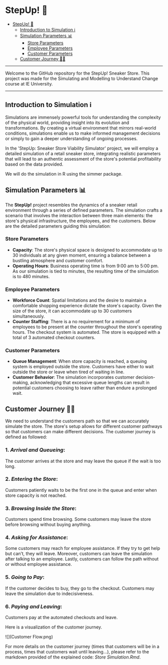 # StepUp! 👟


<!-- TOC -->
* [StepUp! 👟](#stepup-)
  * [Introduction to Simulation ℹ️](#introduction-to-simulation-ℹ)
  * [Simulation Parameters 📊](#simulation-parameters-)
    * [Store Parameters](#store-parameters)
    * [Employee Parameters](#employee-parameters)
    * [Customer Parameters](#customer-parameters)
  * [Customer Journey 🚶‍♂️](#customer-journey-)
<!-- TOC -->

---
Welcome to the GitHub repository for the StepUp! Sneaker Store. This project was made for the Simulating and Modelling to Understand Change course at IE University.

---
## Introduction to Simulation ℹ️

Simulations are immensely powerful tools for understanding the complexity of the physical world, providing insight into its evolution and transformations. By creating a virtual environment that mirrors real-world conditions, simulations enable us to make informed management decisions or simply to gain a deeper understanding of ongoing processes.

In the 'StepUp: Sneaker Store Viability Simulator' project, we will employ a detailed simulation of a retail sneaker store, integrating realistic parameters that will lead to an authentic assessment of the store's potential profitability based on the data provided.

We will do the simulation in R using the simmer package. 

## Simulation Parameters 📊
The __StepUp!__ project resembles the dynamics of a sneaker retail environment through a series of defined parameters. The simulation crafts a scenario that involves the interaction between three main elements: the store's physical infrastructure, the employees, and the customers. Below are the detailed parameters guiding this simulation:

### Store Parameters
* **Capacity**: The store's physical space is designed to accommodate up to 30 individuals at any given moment, ensuring a balance between a bustling atmosphere and customer comfort. 
* **Operating Hours**: Business operating time is from 9:00 am to 5:00 pm. As our simulation is tied to minutes, the resulting time of the simulation is to 480 minutes.

### Employee Parameters

* **Workforce Count**: Spatial limitations and the desire to maintain a comfortable shopping experience dictate the store's capacity. Given the size of the store, it can accommodate up to 30 customers simultaneously.
* **Counter Staffing**: There is a no requirement for a minimum of employees to be present at the counter throughout the store's operating hours. The checkout system is automated. The store is equipped with a total of 3 automated checkout counters.

### Customer Parameters
* **Queue Management**: When store capacity is reached, a queuing system is employed outside the store. Customers have either to wait outside the store or leave when tired of waiting in line. 
* **Customer Behavior**: The simulation incorporates customer decision-making, acknowledging that excessive queue lengths can result in potential customers choosing to leave rather than endure a prolonged wait.

## Customer Journey 🚶‍♂️
We need to understand the customers path so that we can accurately simulate the store. The store's setup allows for different customer pathways so that customers can make different decisions. The customer journey is defined as followed:

### 1. _Arrival and Queueing_: 
The customer arrives at the store and may leave the queue if the wait is too long.
### 2. _Entering the Store_: 
Customers patiently waits to be the first one in the queue and enter when store capacity is not reached.
### 3. _Browsing Inside the Store_: 
Customers spend time browsing. Some customers may leave the store before browsing without buying anything.
### 4. _Asking for Assistance_: 
Some customers may reach for employee assistance. If they try to get help but can’t, they will leave. Moreover, customers can leave the simulation after talking to an employee. Lastly, customers can follow the path without or without employee assistance. 
### 5. _Going to Pay_: 
If the customer decides to buy, they go to the checkout. Customers may leave the simulation due to indecisiveness. 
### 6. _Paying and Leaving_: 
Customers pay at the automated checkouts and leave.

Here is a visualization of the customer journey.

![](Customer Flow.png)

For more details on the customer journey (times that customers will be in a process, times that customers wait until leaving…), please refer to the markdown provided of the explained code: _Store Simulation.Rmd_.






